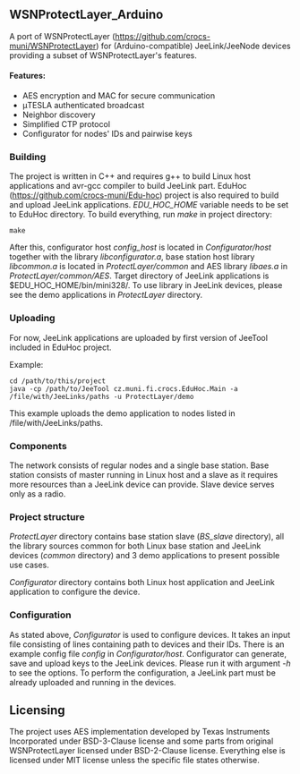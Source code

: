 ## WSNProtectLayer_Arduino

A port of WSNProtectLayer (https://github.com/crocs-muni/WSNProtectLayer) for (Arduino-compatible) JeeLink/JeeNode devices providing a subset of WSNProtectLayer's features.

#### Features:
* AES encryption and MAC for secure communication
* μTESLA authenticated broadcast
* Neighbor discovery
* Simplified CTP protocol
* Configurator for nodes' IDs and pairwise keys

### Building

The project is written in C++ and requires g++ to build Linux host applications and avr-gcc compiler to build JeeLink part. EduHoc (https://github.com/crocs-muni/Edu-hoc) project is also required to build and upload JeeLink applications.
_EDU_HOC_HOME_ variable needs to be set to EduHoc directory.
To build everything, run *make* in project directory:

```shell
make
```

After this, configurator host _config_host_ is located in _Configurator/host_ together with the library _libconfigurator.a_, base station host library _libcommon.a_ is located in _ProtectLayer/common_ and AES library _libaes.a_ in _ProtectLayer/common/AES_. Target directory of JeeLink applications is $EDU_HOC_HOME/bin/mini328/.
To use library in JeeLink devices, please see the demo applications in _ProtectLayer_ directory.

### Uploading

For now, JeeLink applications are uploaded by first version of JeeTool included in EduHoc project.

Example:
```shell
cd /path/to/this/project
java -cp /path/to/JeeTool cz.muni.fi.crocs.EduHoc.Main -a /file/with/JeeLinks/paths -u ProtectLayer/demo
```

This example uploads the demo application to nodes listed in /file/with/JeeLinks/paths.

### Components
The network consists of regular nodes and a single base station.
Base station consists of master running in Linux host and a slave as it requires more resources than a JeeLink device can provide. Slave device serves only as a radio.

### Project structure
_ProtectLayer_ directory contains base station slave (_BS_slave_ directory), all the library sources common for both Linux base station and JeeLink devices (_common_ directory) and 3 demo applications to present possible use cases.

_Configurator_ directory contains both Linux host application and JeeLink application to configure the device.

### Configuration

As stated above, _Configurator_ is used to configure devices. It takes an input file consisting of lines containing path to devices and their IDs. There is an example config file _config_ in _Configurator/host_.
Configurator can generate, save and upload keys to the JeeLink devices. Please run it with argument _-h_ to see the options.
To perform the configuration, a JeeLink part must be already uploaded and running in the devices.

## Licensing
The project uses AES implementation developed by Texas Instruments Incorporated under BSD-3-Clause license and some parts from original WSNProtectLayer licensed under BSD-2-Clause license.
Everything else is licensed under MIT license unless the specific file states otherwise.

